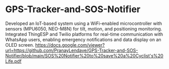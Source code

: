 # GPS-Tracker-and-SOS-Notifier
Developed an IoT-based system using a WiFi-enabled microcontroller with sensors (MPU6050, NEO-M8N) for tilt, motion, and positioning monitoring. Integrated ThingESP and Twilio platforms for real-time communication with WhatsApp users, enabling emergency notifications and data display on an OLED screen.
https://docs.google.com/viewer?url=https://github.com/PranayLendave/GPS-Tracker-and-SOS-Notifier/blob/main/SOS%20Notifier%20to%20save%20a%20Cyclist's%20Life.pdf
